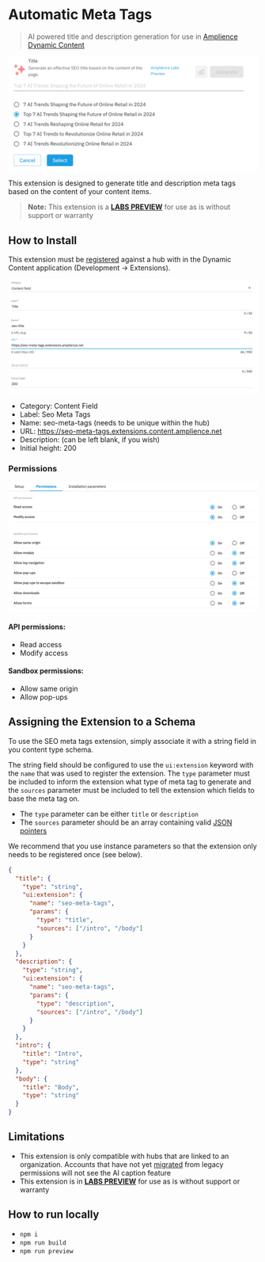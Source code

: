 # Automatic Meta Tags

> AI powered title and description generation for use in [Amplience Dynamic Content](https://amplience.com/dynamic-content)

![Screenshot](media/screenshot.png)

This extension is designed to generate title and description meta tags based on the content of your content items.

> **Note:** This extension is a [**LABS PREVIEW**](https://amplience.com/developers/docs/knowledge-center/amplience-labs) for use as is without support or warranty

## How to Install

This extension must be [registered](https://amplience.com/developers/docs/integrations/extensions/register-use) against a hub with in the Dynamic Content application (Development -> Extensions).

![Settings](media/settings.png)

- Category: Content Field
- Label: Seo Meta Tags
- Name: seo-meta-tags (needs to be unique within the hub)
- URL: https://seo-meta-tags.extensions.content.amplience.net
- Description: (can be left blank, if you wish)
- Initial height: 200

### Permissions

![Permissions](media/permissions.png)

#### API permissions:

- Read access
- Modify access

#### Sandbox permissions:

- Allow same origin
- Allow pop-ups

## Assigning the Extension to a Schema

To use the SEO meta tags extension, simply associate it with a string field in you content type schema.

The string field should be configured to use the `ui:extension` keyword with the `name` that was used to register the extension. The `type` parameter must be included to inform the extension what type of meta tag to generate and the `sources` parameter must be included to tell the extension which fields to base the meta tag on.

- The `type` parameter can be either `title` or `description`
- The `sources` parameter should be an array containing valid [JSON pointers](https://datatracker.ietf.org/doc/html/rfc6901)

We recommend that you use instance parameters so that the extension only needs to be registered once (see below).

```json
{
  "title": {
    "type": "string",
    "ui:extension": {
      "name": "seo-meta-tags",
      "params": {
        "type": "title",
        "sources": ["/intro", "/body"]
      }
    }
  },
  "description": {
    "type": "string",
    "ui:extension": {
      "name": "seo-meta-tags",
      "params": {
        "type": "description",
        "sources": ["/intro", "/body"]
      }
    }
  },
  "intro": {
    "title": "Intro",
    "type": "string"
  },
  "body": {
    "title": "Body",
    "type": "string"
  }
}
```

## Limitations

- This extension is only compatible with hubs that are linked to an organization. Accounts that have not yet [migrated](https://amplience.com/developers/docs/knowledge-center/faqs/account/) from legacy permissions will not see the AI caption feature
- This extension is in [**LABS PREVIEW**](https://amplience.com/developers/docs/knowledge-center/amplience-labs) for use as is without support or warranty

## How to run locally

- `npm i`
- `npm run build`
- `npm run preview`
